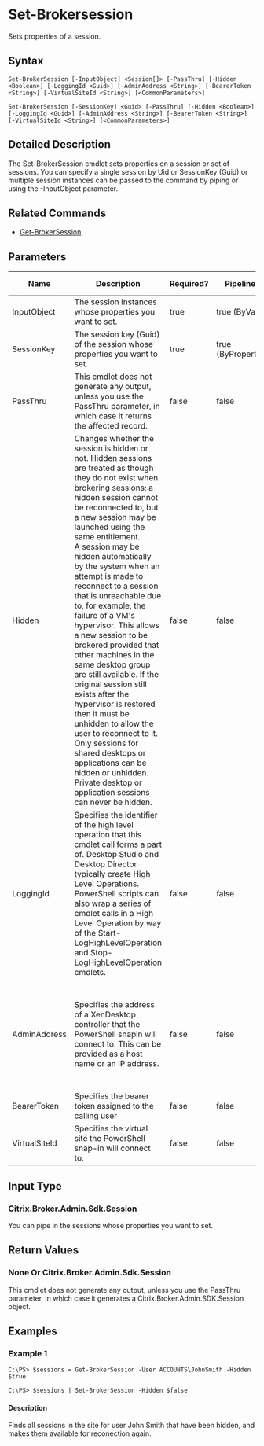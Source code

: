 ﻿
# Set-Brokersession
Sets properties of a session.
## Syntax
```
Set-BrokerSession [-InputObject] <Session[]> [-PassThru] [-Hidden <Boolean>] [-LoggingId <Guid>] [-AdminAddress <String>] [-BearerToken <String>] [-VirtualSiteId <String>] [<CommonParameters>]

Set-BrokerSession [-SessionKey] <Guid> [-PassThru] [-Hidden <Boolean>] [-LoggingId <Guid>] [-AdminAddress <String>] [-BearerToken <String>] [-VirtualSiteId <String>] [<CommonParameters>]
```
## Detailed Description
The Set-BrokerSession cmdlet sets properties on a session or set of sessions. You can specify a single session by Uid or SessionKey (Guid) or multiple session instances can be passed to the command by piping or using the -InputObject parameter.


## Related Commands

* [Get-BrokerSession](../Get-BrokerSession/)
## Parameters
| Name   | Description | Required? | Pipeline Input | Default Value |
| --- | --- | --- | --- | --- |
| InputObject | The session instances whose properties you want to set. | true | true (ByValue) |  |
| SessionKey | The session key (Guid) of the session whose properties you want to set. | true | true (ByPropertyName) |  |
| PassThru | This cmdlet does not generate any output, unless you use the PassThru parameter, in which case it returns the affected record. | false | false | False |
| Hidden | Changes whether the session is hidden or not. Hidden sessions are treated as though they do not exist when brokering sessions; a hidden session cannot be reconnected to, but a new session may be launched using the same entitlement.<br>A session may be hidden automatically by the system when an attempt is made to reconnect to a session that is unreachable due to, for example, the failure of a VM's hypervisor. This allows a new session to be brokered provided that other machines in the same desktop group are still available. If the original session still exists after the hypervisor is restored then it must be unhidden to allow the user to reconnect to it.<br>Only sessions for shared desktops or applications can be hidden or unhidden. Private desktop or application sessions can never be hidden. | false | false |  |
| LoggingId | Specifies the identifier of the high level operation that this cmdlet call forms a part of. Desktop Studio and Desktop Director typically create High Level Operations. PowerShell scripts can also wrap a series of cmdlet calls in a High Level Operation by way of the Start-LogHighLevelOperation and Stop-LogHighLevelOperation cmdlets. | false | false |  |
| AdminAddress | Specifies the address of a XenDesktop controller that the PowerShell snapin will connect to. This can be provided as a host name or an IP address. | false | false | Localhost. Once a value is provided by any cmdlet, this value will become the default. |
| BearerToken | Specifies the bearer token assigned to the calling user | false | false |  |
| VirtualSiteId | Specifies the virtual site the PowerShell snap-in will connect to. | false | false |  |

## Input Type

### Citrix.Broker.Admin.Sdk.Session
You can pipe in the sessions whose properties you want to set.
## Return Values

### None Or Citrix.Broker.Admin.Sdk.Session
This cmdlet does not generate any output, unless you use the PassThru parameter, in which case it generates a Citrix.Broker.Admin.SDK.Session object.
## Examples

### Example 1
```
C:\PS> $sessions = Get-BrokerSession -User ACCOUNTS\JohnSmith -Hidden $true

C:\PS> $sessions | Set-BrokerSession -Hidden $false
```
#### Description
Finds all sessions in the site for user John Smith that have been hidden, and makes them available for reconection again.
